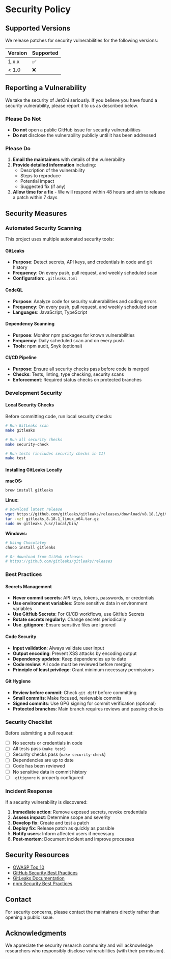 # Security Policy

## Supported Versions

We release patches for security vulnerabilities for the following versions:

| Version | Supported          |
| ------- | ------------------ |
| 1.x.x   | :white_check_mark: |
| < 1.0   | :x:                |

## Reporting a Vulnerability

We take the security of JetOni seriously. If you believe you have found a security vulnerability, please report it to us as described below.

### Please Do Not

- **Do not** open a public GitHub issue for security vulnerabilities
- **Do not** disclose the vulnerability publicly until it has been addressed

### Please Do

1. **Email the maintainers** with details of the vulnerability
2. **Provide detailed information** including:
   - Description of the vulnerability
   - Steps to reproduce
   - Potential impact
   - Suggested fix (if any)
3. **Allow time for a fix** - We will respond within 48 hours and aim to release a patch within 7 days

## Security Measures

### Automated Security Scanning

This project uses multiple automated security tools:

#### GitLeaks
- **Purpose**: Detect secrets, API keys, and credentials in code and git history
- **Frequency**: On every push, pull request, and weekly scheduled scan
- **Configuration**: `.gitleaks.toml`

#### CodeQL
- **Purpose**: Analyze code for security vulnerabilities and coding errors
- **Frequency**: On every push, pull request, and weekly scheduled scan
- **Languages**: JavaScript, TypeScript

#### Dependency Scanning
- **Purpose**: Monitor npm packages for known vulnerabilities
- **Frequency**: Daily scheduled scan and on every push
- **Tools**: npm audit, Snyk (optional)

#### CI/CD Pipeline
- **Purpose**: Ensure all security checks pass before code is merged
- **Checks**: Tests, linting, type checking, security scans
- **Enforcement**: Required status checks on protected branches

### Development Security

#### Local Security Checks

Before committing code, run local security checks:

```bash
# Run GitLeaks scan
make gitleaks

# Run all security checks
make security-check

# Run tests (includes security checks in CI)
make test
```

#### Installing GitLeaks Locally

**macOS:**
```bash
brew install gitleaks
```

**Linux:**
```bash
# Download latest release
wget https://github.com/gitleaks/gitleaks/releases/download/v8.18.1/gitleaks_8.18.1_linux_x64.tar.gz
tar -xzf gitleaks_8.18.1_linux_x64.tar.gz
sudo mv gitleaks /usr/local/bin/
```

**Windows:**
```powershell
# Using Chocolatey
choco install gitleaks

# Or download from GitHub releases
# https://github.com/gitleaks/gitleaks/releases
```

### Best Practices

#### Secrets Management

- **Never commit secrets**: API keys, tokens, passwords, or credentials
- **Use environment variables**: Store sensitive data in environment variables
- **Use GitHub Secrets**: For CI/CD workflows, use GitHub Secrets
- **Rotate secrets regularly**: Change secrets periodically
- **Use .gitignore**: Ensure sensitive files are ignored

#### Code Security

- **Input validation**: Always validate user input
- **Output encoding**: Prevent XSS attacks by encoding output
- **Dependency updates**: Keep dependencies up to date
- **Code review**: All code must be reviewed before merging
- **Principle of least privilege**: Grant minimum necessary permissions

#### Git Hygiene

- **Review before commit**: Check `git diff` before committing
- **Small commits**: Make focused, reviewable commits
- **Signed commits**: Use GPG signing for commit verification (optional)
- **Protected branches**: Main branch requires reviews and passing checks

### Security Checklist

Before submitting a pull request:

- [ ] No secrets or credentials in code
- [ ] All tests pass (`make test`)
- [ ] Security checks pass (`make security-check`)
- [ ] Dependencies are up to date
- [ ] Code has been reviewed
- [ ] No sensitive data in commit history
- [ ] `.gitignore` is properly configured

### Incident Response

If a security vulnerability is discovered:

1. **Immediate action**: Remove exposed secrets, revoke credentials
2. **Assess impact**: Determine scope and severity
3. **Develop fix**: Create and test a patch
4. **Deploy fix**: Release patch as quickly as possible
5. **Notify users**: Inform affected users if necessary
6. **Post-mortem**: Document incident and improve processes

## Security Resources

- [OWASP Top 10](https://owasp.org/www-project-top-ten/)
- [GitHub Security Best Practices](https://docs.github.com/en/code-security)
- [GitLeaks Documentation](https://github.com/gitleaks/gitleaks)
- [npm Security Best Practices](https://docs.npmjs.com/security-best-practices)

## Contact

For security concerns, please contact the maintainers directly rather than opening a public issue.

## Acknowledgments

We appreciate the security research community and will acknowledge researchers who responsibly disclose vulnerabilities (with their permission).
